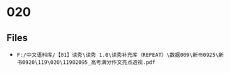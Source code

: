 # 020

## Files

- `F:/中文语料库/【01】读秀\读秀 1.0\读秀补充库（REPEAT）\数据009\新书0925\新书0920\119\020\11902095_高考满分作文亮点透视.pdf`
